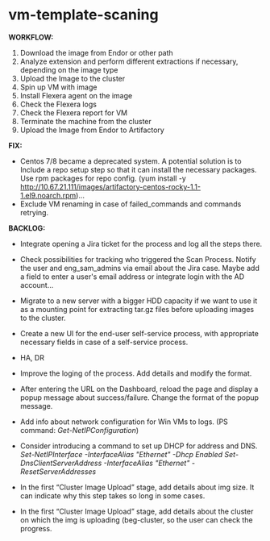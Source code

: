 # vm-template-scaning

**WORKFLOW:**
1. Download the image from Endor or other path
2. Analyze extension and perform different extractions if necessary, depending on the image type
3. Upload the Image to the cluster
4. Spin up VM with image
5. Install Flexera agent on the image
6. Check the Flexera logs 
7. Check the Flexera report for VM
8. Terminate the machine from the cluster
9. Upload the Image from Endor to Artifactory


**FIX:**
 - Centos 7/8 became a deprecated system. A potential solution is to Include a repo setup step so that it can install the necessary packages. Use rpm packages for repo config. (yum install -y http://10.67.21.111/images/artifactory-centos-rocky-1.1-1.el9.noarch.rpm)...
 - Exclude VM renaming in case of failed_commands and commands retrying.


**BACKLOG:**
- Integrate opening a Jira ticket for the process and log all the steps there.
- Check possibilities for tracking who triggered the Scan Process. Notify the user and eng_sam_admins via email about the Jira case. Maybe add a field to enter a user's email address or integrate login with the AD account...
- Migrate to a new server with a bigger HDD capacity if we want to use it as a mounting point for extracting tar.gz files before uploading images to the cluster.
- Create a new UI for the end-user self-service process, with appropriate necessary fields in case of a self-service process.
- HA, DR

- Improve the loging of the process. Add details and modify the format.
- After entering the URL on the Dashboard, reload the page and display a popup message about success/failure. Change the format of the popup message.

- Add info about network configuration for Win VMs to logs. (PS command: _Get-NetIPConfiguration_)
- Consider introducing a command to set up DHCP for address and DNS. 
_Set-NetIPInterface -InterfaceAlias "Ethernet" -Dhcp Enabled_
_Set-DnsClientServerAddress -InterfaceAlias "Ethernet" -ResetServerAddresses_

- In the first “Cluster Image Upload” stage, add details about img size. It can indicate why this step takes so long in some cases. 
- In the first “Cluster Image Upload” stage, add details about the cluster on which the img is uploading (beg-cluster, so the user can check the progress.
